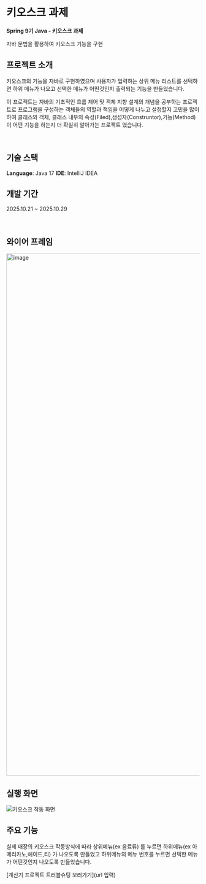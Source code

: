 # 키오스크 과제

**Spring 9기 Java - 키오스크 과제** 

자바 문법을 활용하여 키오스크 기능을 구현
<br>
## 프로젝트 소개

키오스크의 기능을 자바로 구현하였으며 사용자가 입력하는 상위 메뉴 리스트를 선택하면 하위 메뉴가 나오고 선택한 메뉴가 어떤것인지
출력되는 기능을 만들었습니다. 

이 프로젝트는 자바의 기초적인 흐름 제어 및 객체 지향 설계의 개념을 공부하는 프로젝트로 
프로그램을 구성하는 객체들의 역할과 책임을 어떻게 나누고 설정할지 고민을 많이 하여 
클래스와 객체, 클래스 내부의 속성(Filed),생성자(Construntor),기능(Method) 이 어떤 기능을 하는지 더 확실히 알아가는 프로젝트 였습니다.


<br>

## 기술 스택

**Language**: Java 17 
**IDE**: IntelliJ IDEA 
<br>


## 개발 기간

2025.10.21 ~ 2025.10.29


<br>

## 와이어 프레임

<img width="1452" height="1361" alt="image" src="https://github.com/user-attachments/assets/7259e741-3b09-43e5-9710-7912aa3eee58" />




## 실행 화면

![키오스크 작동 화면](https://github.com/user-attachments/assets/bda6d07b-8226-4f6b-9b72-20ff2eed2e86)


##  주요 기능

실제 매장의 키오스크 작동방식에 따라 상위메뉴(ex 음료류) 를 누르면 하위메뉴(ex 아메리카노,에이드,티) 가 나오도록 만들었고
하위메뉴의 메뉴 번호를 누르면 선택한 메뉴가 어떤것인지 나오도록 만들었습니다.
<br>

[계산기 프로젝트 트러블슈팅 보러가기](url 입력)
